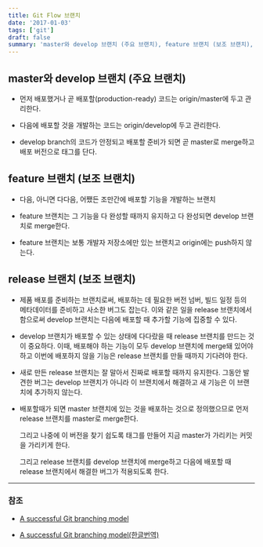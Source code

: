 ```yaml
---
title: Git Flow 브랜치
date: '2017-01-03'
tags: ['git']
draft: false
summary: 'master와 develop 브랜치 (주요 브랜치), feature 브랜치 (보조 브랜치), release 브랜치 (보조 브랜치) '
---
```


## master와 develop 브랜치 (주요 브랜치)

- 먼저 배포했거나 곧 배포할(production-ready) 코드는 origin/master에 두고 관리한다.

- 다음에 배포할 것을 개발하는 코드는 origin/develop에 두고 관리한다.
- develop branch의 코드가 안정되고 배포할 준비가 되면 곧 master로 merge하고 배포 버전으로 태그를 단다.

## feature 브랜치 (보조 브랜치)

- 다음, 아니면 다다음, 어쨌든 조만간에 배포할 기능을 개발하는 브랜치

- feature 브랜치는 그 기능을 다 완성할 때까지 유지하고 다 완성되면 develop 브랜치로 merge한다.

- feature 브랜치는 보통 개발자 저장소에만 있는 브랜치고 origin에는 push하지 않는다.

## release 브랜치 (보조 브랜치)

- 제품 배포를 준비하는 브랜치로써, 배포하는 데 필요한 버전 넘버, 빌드 일정 등의 메타데이터를 준비하고 사소한 버그도 잡는다. 이와 같은 일을 release 브랜치에서 함으로써 develop 브랜치는 다음에 배포할 때 추가할 기능에 집중할 수 있다.

- develop 브랜치가 배포할 수 있는 상태에 다다랐을 때 release 브랜치를 만드는 것이 중요하다. 이때, 배포해야 하는 기능이 모두 develop 브랜치에 merge돼 있어야 하고 이번에 배포하지 않을 기능은 release 브랜치를 만들 때까지 기다려야 한다.

- 새로 만든 release 브랜치는 잘 말아서 진짜로 배포할 때까지 유지한다. 그동안 발견한 버그는 develop 브랜치가 아니라 이 브랜치에서 해결하고 새 기능은 이 브랜치에 추가하지 않는다.

- 배포할때가 되면 master 브랜치에 있는 것을 배포하는 것으로 정의했으므로 먼저 release 브랜치를 master로 merge한다.

  그리고 나중에 이 버전을 찾기 쉽도록 태그를 만들어 지금 master가 가리키는 커밋을 가리키게 한다.

  그리고 release 브랜치를 develop 브랜치에 merge하고 다음에 배포할 때 release 브랜치에서 해결한 버그가 적용되도록 한다.

---

### 참조

- [A successful Git branching model](http://nvie.com/posts/a-successful-git-branching-model)

- [A successful Git branching model(한글번역)](http://dogfeet.github.io/articles/2011/a-successful-git-branching-model.html)
